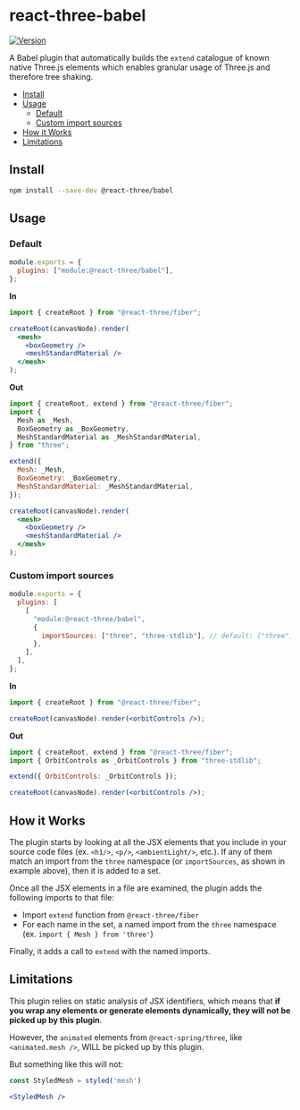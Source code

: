 # react-three-babel

[![Version](https://img.shields.io/npm/v/@react-three/babel?style=flat&colorA=000000&colorB=000000)](https://www.npmjs.com/package/@react-three/babel)

A Babel plugin that automatically builds the `extend` catalogue of known native Three.js elements which enables granular usage of Three.js and therefore tree shaking.

- [Install](#install)
- [Usage](#usage)
  - [Default](#default)
  - [Custom import sources](#custom-import-sources)
- [How it Works](#how-it-works)
- [Limitations](#limitations)

## Install

```bash
npm install --save-dev @react-three/babel
```

## Usage

### Default

```javascript babel.config.js
module.exports = {
  plugins: ["module:@react-three/babel"],
};
```

**In**

```jsx
import { createRoot } from "@react-three/fiber";

createRoot(canvasNode).render(
  <mesh>
    <boxGeometry />
    <meshStandardMaterial />
  </mesh>
);
```

**Out**

```jsx
import { createRoot, extend } from "@react-three/fiber";
import {
  Mesh as _Mesh,
  BoxGeometry as _BoxGeometry,
  MeshStandardMaterial as _MeshStandardMaterial,
} from "three";

extend({
  Mesh: _Mesh,
  BoxGeometry: _BoxGeometry,
  MeshStandardMaterial: _MeshStandardMaterial,
});

createRoot(canvasNode).render(
  <mesh>
    <boxGeometry />
    <meshStandardMaterial />
  </mesh>
);
```

### Custom import sources

```javascript babel.config.js
module.exports = {
  plugins: [
    [
      "module:@react-three/babel",
      {
        importSources: ["three", "three-stdlib"], // default: ["three"]
      },
    ],
  ],
};
```

**In**

```jsx
import { createRoot } from "@react-three/fiber";

createRoot(canvasNode).render(<orbitControls />);
```

**Out**

```jsx
import { createRoot, extend } from "@react-three/fiber";
import { OrbitControls as _OrbitControls } from "three-stdlib";

extend({ OrbitControls: _OrbitControls });

createRoot(canvasNode).render(<orbitControls />);
```

## How it Works

The plugin starts by looking at all the JSX elements that you include in your source
code files (ex. `<h1/>`, `<p/>`, `<ambientLight/>`, etc.). If any of them match an import
from the `three` namespace (or `importSources`, as shown in example above), then it is
added to a set.

Once all the JSX elements in a file are examined, the plugin adds the following imports to that file:

- Import `extend` function from `@react-three/fiber`
- For each name in the set, a named import from the `three` namespace (ex. `import { Mesh } from 'three'`)

Finally, it adds a call to `extend` with the named imports.

## Limitations

This plugin relies on static analysis of JSX identifiers, which means that **if you wrap any elements or generate elements dynamically, they will not be picked up by this plugin**.

However, the `animated` elements from `@react-spring/three`, like `<animated.mesh />`, WILL be picked up by this plugin.

But something like this will not:

```jsx
const StyledMesh = styled('mesh')

<StyledMesh />
```
